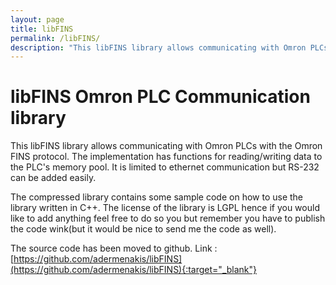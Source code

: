 ```yaml
---
layout: page
title: libFINS
permalink: /libFINS/
description: "This libFINS library allows communicating with Omron PLCs with the Omron FINS protocol. The implementation has functions for reading/writing data to the PLC's memory pool. It is limited to ethernet communication but RS-232 can be added easily."
---
```


# libFINS Omron PLC Communication library

This libFINS library allows communicating with Omron PLCs with the Omron FINS protocol. The implementation has functions for reading/writing data to the PLC's memory pool. It is limited to ethernet communication but RS-232 can be added easily.

The compressed library contains some sample code on how to use the library written in C++. The license of the library is LGPL hence if you would like to add anything feel free to do so you but remember you have to publish the code wink(but it would be nice to send me the code as well).

The source code has been moved to github. Link : [https://github.com/adermenakis/libFINS](https://github.com/adermenakis/libFINS){:target="_blank"}
